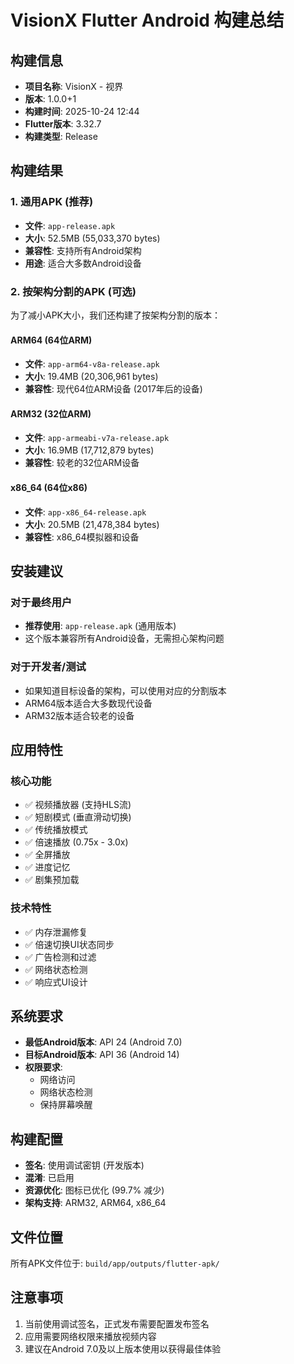 # VisionX Flutter Android 构建总结

## 构建信息
- **项目名称**: VisionX - 视界
- **版本**: 1.0.0+1
- **构建时间**: 2025-10-24 12:44
- **Flutter版本**: 3.32.7
- **构建类型**: Release

## 构建结果

### 1. 通用APK (推荐)
- **文件**: `app-release.apk`
- **大小**: 52.5MB (55,033,370 bytes)
- **兼容性**: 支持所有Android架构
- **用途**: 适合大多数Android设备

### 2. 按架构分割的APK (可选)
为了减小APK大小，我们还构建了按架构分割的版本：

#### ARM64 (64位ARM)
- **文件**: `app-arm64-v8a-release.apk`
- **大小**: 19.4MB (20,306,961 bytes)
- **兼容性**: 现代64位ARM设备 (2017年后的设备)

#### ARM32 (32位ARM)
- **文件**: `app-armeabi-v7a-release.apk`
- **大小**: 16.9MB (17,712,879 bytes)
- **兼容性**: 较老的32位ARM设备

#### x86_64 (64位x86)
- **文件**: `app-x86_64-release.apk`
- **大小**: 20.5MB (21,478,384 bytes)
- **兼容性**: x86_64模拟器和设备

## 安装建议

### 对于最终用户
- **推荐使用**: `app-release.apk` (通用版本)
- 这个版本兼容所有Android设备，无需担心架构问题

### 对于开发者/测试
- 如果知道目标设备的架构，可以使用对应的分割版本
- ARM64版本适合大多数现代设备
- ARM32版本适合较老的设备

## 应用特性

### 核心功能
- ✅ 视频播放器 (支持HLS流)
- ✅ 短剧模式 (垂直滑动切换)
- ✅ 传统播放模式
- ✅ 倍速播放 (0.75x - 3.0x)
- ✅ 全屏播放
- ✅ 进度记忆
- ✅ 剧集预加载

### 技术特性
- ✅ 内存泄漏修复
- ✅ 倍速切换UI状态同步
- ✅ 广告检测和过滤
- ✅ 网络状态检测
- ✅ 响应式UI设计

## 系统要求
- **最低Android版本**: API 24 (Android 7.0)
- **目标Android版本**: API 36 (Android 14)
- **权限要求**:
  - 网络访问
  - 网络状态检测
  - 保持屏幕唤醒

## 构建配置
- **签名**: 使用调试密钥 (开发版本)
- **混淆**: 已启用
- **资源优化**: 图标已优化 (99.7% 减少)
- **架构支持**: ARM32, ARM64, x86_64

## 文件位置
所有APK文件位于: `build/app/outputs/flutter-apk/`

## 注意事项
1. 当前使用调试签名，正式发布需要配置发布签名
2. 应用需要网络权限来播放视频内容
3. 建议在Android 7.0及以上版本使用以获得最佳体验


